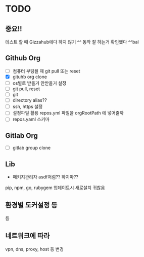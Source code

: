 # TODO

## 중요!!
테스트 할 때 Gizzahub에다 하지 않기 ^^
동작 잘 하는거 확인했다 ^^bal

## Github Org
- [ ] 컴퓨터 부팅될 때 git pull 또는 reset
- [x] gituhb org clone
- [ ] os별로 받을거 안받을거 설정
- [ ] git pull, reset
- [ ] git 
- [ ] directory alias??
- [ ] ssh, https 설정
- [ ] 설정파일 활용 repos.yml 파일을 orgRootPath 에 넣어줄까
- [ ] repos.yaml 스키마

## Gitlab Org
- [ ] gitlab group clone

## Lib
- 패키지관리자 asdf처럼?? 하지마??

pip, npm, go, rubygem 업데이트시 새로설치 귀찮음

## 환경별 도커설정 등
등

## 네트워크에 따라
vpn, dns, proxy, host 등 변경
